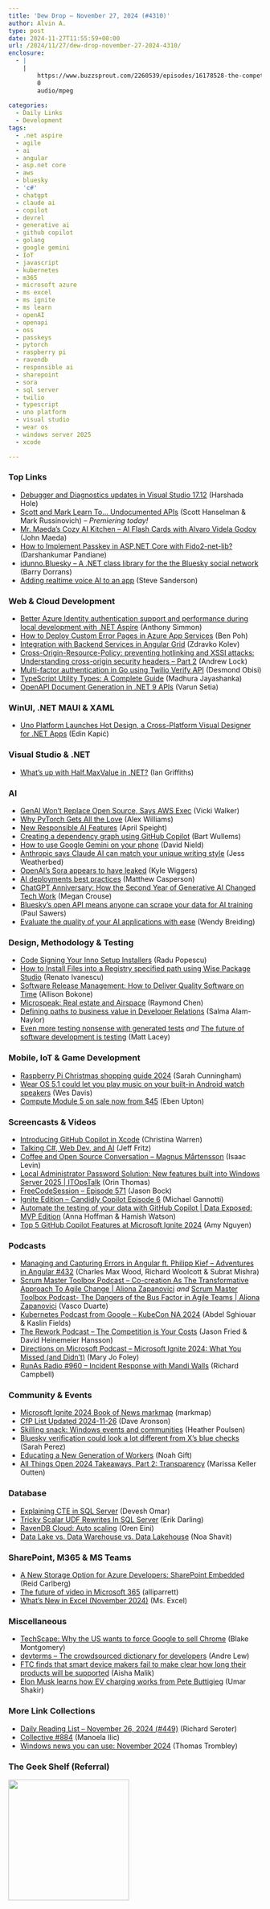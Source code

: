 ```yaml
---
title: 'Dew Drop – November 27, 2024 (#4310)'
author: Alvin A.
type: post
date: 2024-11-27T11:55:59+00:00
url: /2024/11/27/dew-drop-november-27-2024-4310/
enclosure:
  - |
    |
        https://www.buzzsprout.com/2260539/episodes/16178528-the-competition-is-your-costs.mp3
        0
        audio/mpeg
        
categories:
  - Daily Links
  - Development
tags:
  - .net aspire
  - agile
  - ai
  - angular
  - asp.net core
  - aws
  - bluesky
  - 'c#'
  - chatgpt
  - claude ai
  - copilot
  - devrel
  - generative ai
  - github copilot
  - golang
  - google gemini
  - IoT
  - javascript
  - kubernetes
  - m365
  - microsoft azure
  - ms excel
  - ms ignite
  - ms learn
  - openAI
  - openapi
  - oss
  - passkeys
  - pytorch
  - raspberry pi
  - ravendb
  - responsible ai
  - sharepoint
  - sora
  - sql server
  - twilio
  - typescript
  - uno platform
  - visual studio
  - wear os
  - windows server 2025
  - xcode

---
```

### <a name="top"></a>Top Links

  * <a href="https://devblogs.microsoft.com/visualstudio/debugger-and-diagnostics-updates-in-visual-studio-17-12/" target="_blank" rel="noopener">Debugger and Diagnostics updates in Visual Studio 17.12</a> (Harshada Hole)
  * <a href="http://www.youtube.com/watch?v=FWMWgqs3ARw" target="_blank" rel="noopener">Scott and Mark Learn To&#8230; Undocumented APIs</a> (Scott Hanselman & Mark Russinovich) _&#8211; Premiering today!_
  * <a href="http://www.youtube.com/watch?v=Ifi2GMrjGUQ" target="_blank" rel="noopener">Mr. Maeda&#8217;s Cozy AI Kitchen &#8211; AI Flash Cards with Alvaro Videla Godoy</a> (John Maeda)
  * <a href="https://www.syncfusion.com/blogs/post/passkey-in-asp-dotnet-core-with-fido2?utm_source=alvinashcraft&utm_medium=email&utm_campaign=alvinashcraft_blog_edmnov24" target="_blank" rel="noopener">How to Implement Passkey in ASP.NET Core with Fido2-net-lib?</a> (Darshankumar Pandiane)
  * <a href="https://github.com/blowdart/idunno.Bluesky" target="_blank" rel="noopener">idunno.Bluesky &#8211; A .NET class library for the the Bluesky social network</a> (Barry Dorrans)
  * <a href="https://www.youtube.com/watch?v=H4BEF-VSDXQ&ab_channel=stevensandersonuk" target="_blank" rel="noopener">Adding realtime voice AI to an app</a> (Steve Sanderson)

### <a name="web"></a>Web & Cloud Development

  * <a href="https://anthonysimmon.com/dotnet-aspire-better-azure-identity-support/" target="_blank" rel="noopener">Better Azure Identity authentication support and performance during local development with .NET Aspire</a> (Anthony Simmon)
  * <a href="https://arinco.com.au/blog/app-service-custom-error-pages/" target="_blank" rel="noopener">How to Deploy Custom Error Pages in Azure App Services</a> (Ben Poh)
  * <a href="https://www.infragistics.com/community/blogs/b/infragistics/posts/backend-services-in-angular-grid" target="_blank" rel="noopener">Integration with Backend Services in Angular Grid</a> (Zdravko Kolev)
  * <a href="https://andrewlock.net/understanding-security-headers-part-2-cross-origin-resource-policy-preventing-hotlinking/" target="_blank" rel="noopener">Cross-Origin-Resource-Policy: preventing hotlinking and XSSI attacks: Understanding cross-origin security headers &#8211; Part 2</a> (Andrew Lock)
  * <a href="https://www.twilio.com/en-us/blog/multi-factor-authentication-go-twilio-verify" target="_blank" rel="noopener">Multi-factor authentication in Go using Twilio Verify API</a> (Desmond Obisi)
  * <a href="https://www.syncfusion.com/blogs/post/master-typescript-utility-types?utm_source=alvinashcraft&utm_medium=email&utm_campaign=alvinashcraft_blog_edmnov24" target="_blank" rel="noopener">TypeScript Utility Types: A Complete Guide</a> (Madhura Jayashanka)
  * <a href="https://www.c-sharpcorner.com/article/openapi-document-generation-in-net-9-apis/" target="_blank" rel="noopener">OpenAPI Document Generation in .NET 9 APIs</a> (Varun Setia)

### <a name="silverlight"></a>WinUI, .NET MAUI & XAML

  * <a href="https://www.infoq.com/news/2024/11/uno-platform-hot-design/?utm_campaign=infoq_content&utm_source=infoq&utm_medium=feed&utm_term=global" target="_blank" rel="noopener">Uno Platform Launches Hot Design, a Cross-Platform Visual Designer for .NET Apps</a> (Edin Kapić)

### <a name="dotnet"></a>Visual Studio & .NET

  * <a href="https://endjin.com/what-we-think/talks/whats-up-with-half-maxvalue-in-dotnet.html" target="_blank" rel="noopener">What&#8217;s up with Half.MaxValue in .NET?</a> (Ian Griffiths)

### AI

  * <a href="https://thenewstack.io/genai-wont-replace-open-source-says-aws-exec/" target="_blank" rel="noopener">GenAI Won’t Replace Open Source, Says AWS Exec</a> (Vicki Walker)
  * <a href="https://thenewstack.io/why-pytorch-gets-all-the-love/" target="_blank" rel="noopener">Why PyTorch Gets All the Love</a> (Alex Williams)
  * <a href="https://techcommunity.microsoft.com/t5/microsoft-developer-community/new-responsible-ai-features/ba-p/4339039" target="_blank" rel="noopener">New Responsible AI Features</a> (April Speight)
  * <a href="https://bartwullems.blogspot.com/2024/11/creating-dependency-graph-using-github.html" target="_blank" rel="noopener">Creating a dependency graph using GitHub Copilot</a> (Bart Wullems)
  * <a href="https://www.theverge.com/24305656/gemini-google-assistant-android-how-to" target="_blank" rel="noopener">How to use Google Gemini on your phone</a> (David Nield)
  * <a href="https://www.theverge.com/2024/11/26/24306575/anthropic-claude-ai-custom-style-presets" target="_blank" rel="noopener">Anthropic says Claude AI can match your unique writing style</a> (Jess Weatherbed)
  * <a href="https://techcrunch.com/2024/11/26/artists-appears-to-have-leaked-access-to-openais-sora/" target="_blank" rel="noopener">OpenAI’s Sora appears to have leaked</a> (Kyle Wiggers)
  * <a href="https://octopus.com/blog/ai-deployments" target="_blank" rel="noopener">AI deployments best practices</a> (Matthew Casperson)
  * <a href="https://www.techrepublic.com/article/chatgpt-anniversary-2024/" target="_blank" rel="noopener">ChatGPT Anniversary: How the Second Year of Generative AI Changed Tech Work</a> (Megan Crouse)
  * <a href="https://techcrunch.com/2024/11/27/blueskys-open-api-means-anyone-can-scrape-your-data-for-ai-training/" target="_blank" rel="noopener">Bluesky’s open API means anyone can scrape your data for AI training</a> (Paul Sawers)
  * <a href="https://devblogs.microsoft.com/dotnet/evaluate-the-quality-of-your-ai-applications-with-ease/" target="_blank" rel="noopener">Evaluate the quality of your AI applications with ease</a> (Wendy Breiding)

### <a name="design"></a>Design, Methodology & Testing

  * <a href="https://www.advancedinstaller.com/code-signing-inno-setup-packages.html" target="_blank" rel="noopener">Code Signing Your Inno Setup Installers</a> (Radu Popescu)
  * <a href="https://www.advancedinstaller.com/install-files-in-path-specified-in-registry.html" target="_blank" rel="noopener">How to Install Files into a Registry specified path using Wise Package Studio</a> (Renato Ivanescu)
  * <a href="https://get.assembla.com/blog/software-release-management/" target="_blank" rel="noopener">Software Release Management: How to Deliver Quality Software on Time</a> (Allison Bokone)
  * <a href="https://devblogs.microsoft.com/oldnewthing/20241126-00/?p=110575" target="_blank" rel="noopener">Microspeak: Real estate and Airspace</a> (Raymond Chen)
  * <a href="https://whitep4nth3r.com/blog/defining-paths-to-business-value-in-developer-relations/" target="_blank" rel="noopener">Defining paths to business value in Developer Relations</a> (Salma Alam-Naylor)
  * <a href="https://www.mrlacey.com/2024/11/even-more-testing-nonsense-with.html" target="_blank" rel="noopener">Even more testing nonsense with generated tests</a> _and_ <a href="https://www.mrlacey.com/2024/11/the-future-of-software-development-is.html" target="_blank" rel="noopener">The future of software development is testing</a> (Matt Lacey)

### <a name="mobile"></a>Mobile, IoT & Game Development

  * <a href="https://www.raspberrypi.com/news/raspberry-pi-christmas-shopping-guide/" target="_blank" rel="noopener">Raspberry Pi Christmas shopping guide 2024</a> (Sarah Cunningham)
  * <a href="https://www.theverge.com/2024/11/26/24306483/wear-os-5-1-could-let-you-play-music-on-your-built-in-android-watch-speakers" target="_blank" rel="noopener">Wear OS 5.1 could let you play music on your built-in Android watch speakers</a> (Wes Davis)
  * <a href="https://www.raspberrypi.com/news/compute-module-5-on-sale-now/" target="_blank" rel="noopener">Compute Module 5 on sale now from $45</a> (Eben Upton)

### <a name="videos"></a>Screencasts & Videos

  * <a href="http://www.youtube.com/watch?v=AXtHdAand4o" target="_blank" rel="noopener">Introducing GitHub Copilot in Xcode</a> (Christina Warren)
  * <a href="http://www.youtube.com/watch?v=ViRvAQN4m2c" target="_blank" rel="noopener">Talking C#, Web Dev, and AI</a> (Jeff Fritz)
  * <a href="http://www.youtube.com/watch?v=r27wFzQfEjY" target="_blank" rel="noopener">Coffee and Open Source Conversation &#8211; Magnus Mårtensson</a> (Isaac Levin)
  * <a href="http://www.youtube.com/watch?v=MxHy2WB0EcA" target="_blank" rel="noopener">Local Administrator Password Solution: New features built into Windows Server 2025 | ITOpsTalk</a> (Orin Thomas)
  * <a href="http://www.youtube.com/watch?v=V5Qa1FW01WM" target="_blank" rel="noopener">FreeCodeSession &#8211; Episode 571</a> (Jason Bock)
  * <a href="https://techcommunity.microsoft.com/t5/healthcare-and-life-sciences/ignite-edition-candidly-copilot-episode-6/ba-p/4338866" target="_blank" rel="noopener">Ignite Edition – Candidly Copilot Episode 6</a> (Michael Gannotti)
  * <a href="http://www.youtube.com/watch?v=bhaTyIzGVbI" target="_blank" rel="noopener">Automate the testing of your data with GitHub Copilot | Data Exposed: MVP Edition</a> (Anna Hoffman & Hamish Watson)
  * <a href="http://www.youtube.com/watch?v=1qqL-hRBGZc" target="_blank" rel="noopener">Top 5 GitHub Copilot Features at Microsoft Ignite 2024</a> (Amy Nguyen)

### <a name="podcasts"></a>Podcasts

  * <a href="https://www.spreaker.com/episode/managing-and-capturing-errors-in-angular-ft-philipp-kief-aia-432--62961606" target="_blank" rel="noopener">Managing and Capturing Errors in Angular ft. Philipp Kief &#8211; Adventures in Angular #432</a> (Charles Max Wood, Richard Woolcott & Subrat Mishra)
  * <a href="https://scrummastertoolbox.libsyn.com/co-creation-as-the-transformative-approach-to-agile-change-aliona-zapanovici" target="_blank" rel="noopener">Scrum Master Toolbox Podcast &#8211; Co-creation As The Transformative Approach To Agile Change | Aliona Zapanovici</a> _and_ <a href="https://scrummastertoolbox.libsyn.com/the-dangers-of-the-bus-factor-in-agile-teams-aliona-zapanovici" target="_blank" rel="noopener">Scrum Master Toolbox Podcast- The Dangers of the Bus Factor in Agile Teams | Aliona Zapanovici</a> (Vasco Duarte)
  * <a href="http://sites.libsyn.com/419861/kubecon-na-2024" target="_blank" rel="noopener">Kubernetes Podcast from Google &#8211; KubeCon NA 2024</a> (Abdel Sghiouar & Kaslin Fields)
  * <a href="https://www.buzzsprout.com/2260539/episodes/16178528-the-competition-is-your-costs.mp3" target="_blank" rel="noopener">The Rework Podcast &#8211; The Competition is Your Costs</a> (Jason Fried & David Heinemeier Hansson)
  * <a href="https://www.directionsonmicrosoft.com/members/podcast/briefing/microsoft-ignite-2024-what-you-missed-and-didnt" target="_blank" rel="noopener">Directions on Microsoft Podcast &#8211; Microsoft Ignite 2024: What You Missed (and Didn&#8217;t)</a> (Mary Jo Foley)
  * <a href="https://runasradio.com/Shows/Show/960" target="_blank" rel="noopener">RunAs Radio #960 &#8211; Incident Response with Mandi Walls</a> (Richard Campbell)

### <a name="events"></a>Community & Events

  * <a href="https://markmap.js.org/full#?d=gist:38520ad7809001358250f62e88695a80:2024-Ignite-Book-of-News.md" target="_blank" rel="noopener">Microsoft Ignite 2024 Book of News markmap</a> (markmap)
  * <a href="https://www.codosaur.us/blog/cfp-list-updated-2024-11-26" target="_blank" rel="noopener">CfP List Updated 2024-11-26</a> (Dave Aronson)
  * <a href="https://techcommunity.microsoft.com/t5/windows-it-pro-blog/skilling-snack-windows-events-and-communities/ba-p/4336673" target="_blank" rel="noopener">Skilling snack: Windows events and communities</a> (Heather Poulsen)
  * <a href="https://techcrunch.com/2024/11/26/bluesky-verification-could-look-a-lot-different-from-xs-blue-checks/" target="_blank" rel="noopener">Bluesky verification could look a lot different from X’s blue checks</a> (Sarah Perez)
  * <a href="https://www.oreilly.com/radar/educating-a-new-generation-of-workers/" target="_blank" rel="noopener">Educating a New Generation of Workers</a> (Noah Gift)
  * <a href="https://www.syncfusion.com/blogs/post/all-things-open-part-2-transparency?utm_source=alvinashcraft&utm_medium=email&utm_campaign=alvinashcraft_blog_edmnov24" target="_blank" rel="noopener">All Things Open 2024 Takeaways, Part 2: Transparency</a> (Marissa Keller Outten)

### <a name="sql"></a>Database

  * <a href="https://www.c-sharpcorner.com/article/explaining-cte-in-sql-server/" target="_blank" rel="noopener">Explaining CTE in SQL Server</a> (Devesh Omar)
  * <a href="https://erikdarling.com/tricky-scalar-udf-rewrites-in-sql-server/" target="_blank" rel="noopener">Tricky Scalar UDF Rewrites In SQL Server</a> (Erik Darling)
  * <a href="https://ayende.com/blog/201763-A/ravendb-cloud-auto-scaling?Key=9990e465-0d2f-48e6-85db-fe5bd8254aeb" target="_blank" rel="noopener">RavenDB Cloud: Auto scaling</a> (Oren Eini)
  * <a href="https://synccomputing.com/data-lake-vs-data-warehouse-vs-data-lakehouse/" target="_blank" rel="noopener">Data Lake vs. Data Warehouse vs. Data Lakehouse</a> (Noa Shavit)

### <a name="sp"></a>SharePoint, M365 & MS Teams

  * <a href="https://techcommunity.microsoft.com/t5/microsoft-sharepoint-blog/a-new-storage-option-for-azure-developers-sharepoint-embedded/ba-p/4339093" target="_blank" rel="noopener">A New Storage Option for Azure Developers: SharePoint Embedded</a> (Reid Carlberg)
  * <a href="https://techcommunity.microsoft.com/t5/microsoft-365-blog/the-future-of-video-in-microsoft-365/ba-p/4338960" target="_blank" rel="noopener">The future of video in Microsoft 365</a> (alliparrett)
  * <a href="https://techcommunity.microsoft.com/t5/excel-blog/what-s-new-in-excel-november-2024/ba-p/4274202" target="_blank" rel="noopener">What&#8217;s New in Excel (November 2024)</a> (Ms. Excel)

### <a name="misc"></a>Miscellaneous

  * <a href="https://www.theguardian.com/technology/2024/nov/25/us-google-sell-chrome" target="_blank" rel="noopener">TechScape: Why the US wants to force Google to sell Chrome</a> (Blake Montgomery)
  * <a href="https://github.com/aelew/devterms" target="_blank" rel="noopener">devterms &#8211; The crowdsourced dictionary for developers</a> (Andre Lew)
  * <a href="https://techcrunch.com/2024/11/26/ftc-finds-that-smart-device-makers-fail-to-make-clear-how-long-their-products-will-be-supported/" target="_blank" rel="noopener">FTC finds that smart device makers fail to make clear how long their products will be supported</a> (Aisha Malik)
  * <a href="https://www.theverge.com/2024/11/26/24306385/elon-musk-pete-buttigieg-nevi-funding-ev-chargers-explainer" target="_blank" rel="noopener">Elon Musk learns how EV charging works from Pete Buttigieg</a> (Umar Shakir)

### <a name="links"></a>More Link Collections

  * <a href="https://seroter.com/2024/11/26/daily-reading-list-november-26-2024-449/" target="_blank" rel="noopener">Daily Reading List – November 26, 2024 (#449)</a> (Richard Seroter)
  * <a href="https://tympanus.net/codrops/collective/collective-884/" target="_blank" rel="noopener">Collective #884</a> (Manoela Ilic)
  * <a href="https://techcommunity.microsoft.com/t5/windows-it-pro-blog/windows-news-you-can-use-november-2024/ba-p/4336665" target="_blank" rel="noopener">Windows news you can use: November 2024</a> (Thomas Trombley)

### <a name="shelf"></a>The Geek Shelf (Referral)

<a href="https://www.amazon.com/dp/1803234598/?tag=amavin-20" target="_blank" rel="noopener"><img loading="lazy" decoding="async" style="border: 0px currentcolor; background-image: none;" src="https://m.media-amazon.com/images/I/41XzhyzQJUL._SS135_.jpg" width="240" height="240" border="0" /></a>